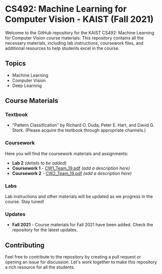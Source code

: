 # CS492: Machine Learning for Computer Vision - KAIST (Fall 2021)

Welcome to the GitHub repository for the KAIST CS492: Machine Learning for Computer Vision course materials. This repository contains all the necessary materials, including lab instructions, coursework files, and additional resources to help students excel in the course.

## Topics

- Machine Learning
- Computer Vision
- Deep Learning

## Course Materials

### Textbook

- "Pattern Classification" by Richard O. Duda, Peter E. Hart, and David G. Stork. (Please acquire the textbook through appropriate channels.)

### Coursework

Here you will find the coursework materials and assignments:

- **Lab 2** *(details to be added)*
- **Coursework 1** - [CW1_Team_19.pdf](link-to-file) *(add a description here)*
- **Coursework 2** - [CW2_Team_19.pdf](link-to-file) *(add a description here)*

### Labs

Lab instructions and other materials will be updated as we progress in the course. Stay tuned!

### Updates

- **Fall 2021** - Course materials for Fall 2021 have been added. Check the repository for the latest updates.

## Contributing

Feel free to contribute to the repository by creating a pull request or opening an issue for discussion. Let's work together to make this repository a rich resource for all the students.
